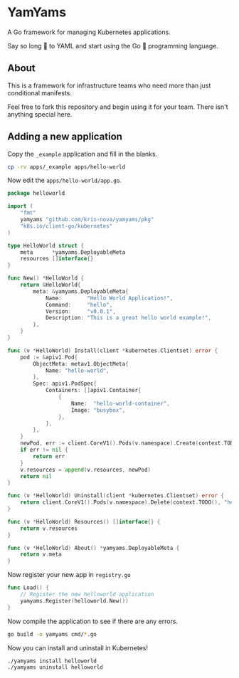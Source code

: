 # YamYams

A Go framework for managing Kubernetes applications.

Say so long 👋 to YAML and start using the Go 🎉 programming language.

## About

This is a framework for infrastructure teams who need more than just conditional manifests.

Feel free to fork this repository and begin using it for your team. There isn't anything special here. 

## Adding a new application 

Copy the `_example` application and fill in the blanks. 

```bash 
cp -rv apps/_example apps/hello-world
```

Now edit the `apps/hello-world/app.go`.

```go
package helloworld

import (
	"fmt"
	yamyams "github.com/kris-nova/yamyams/pkg"
	"k8s.io/client-go/kubernetes"
)

type HelloWorld struct {
	meta      *yamyams.DeployableMeta
	resources []interface{}
}

func New() *HelloWorld {
	return &HelloWorld{
		meta: &yamyams.DeployableMeta{
			Name:        "Hello World Application!",
			Command:     "hello",
			Version:     "v0.0.1",
			Description: "This is a great hello world example!",
		},
	}
}

func (v *HelloWorld) Install(client *kubernetes.Clientset) error {
	pod := &apiv1.Pod{
		ObjectMeta: metav1.ObjectMeta{
			Name: "hello-world",
		},
		Spec: apiv1.PodSpec{
			Containers: []apiv1.Container{
				{
					Name:  "hello-world-container",
					Image: "busybox",
				},
			},
		},
	}
	newPod, err := client.CoreV1().Pods(v.namespace).Create(context.TODO(), pod, metav1.CreateOptions{})
	if err != nil {
		return err
	}
	v.resources = append(v.resources, newPod)
	return nil
}

func (v *HelloWorld) Uninstall(client *kubernetes.Clientset) error {
	return client.CoreV1().Pods(v.namespace).Delete(context.TODO(), "hello-world", metav1.DeleteOptions{})
}

func (v *HelloWorld) Resources() []interface{} {
	return v.resources
}

func (v *HelloWorld) About() *yamyams.DeployableMeta {
	return v.meta
}
```

Now register your new app in `registry.go`

```go 
func Load() {
    // Register the new helloworld application
	yamyams.Register(helloworld.New())
}
```

Now compile the application to see if there are any errors. 

```bash 
go build -o yamyams cmd/*.go
```

Now you can install and uninstall in Kubernetes! 

```bash 
./yamyams install helloworld
./yamyams uninstall helloworld
```
